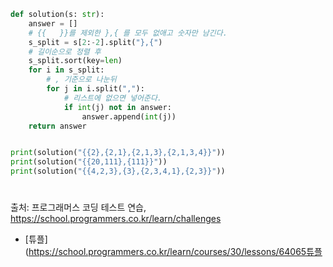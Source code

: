 ``` py
def solution(s: str):
    answer = []
    # {{   }}를 제외한 },{ 를 모두 없애고 숫자만 남긴다.
    s_split = s[2:-2].split("},{")
    # 길이순으로 정렬 후
    s_split.sort(key=len)
    for i in s_split:
        # , 기준으로 나눈뒤
        for j in i.split(","):
            # 리스트에 없으면 넣어준다.
            if int(j) not in answer:
                answer.append(int(j))
    return answer


print(solution("{{2},{2,1},{2,1,3},{2,1,3,4}}"))
print(solution("{{20,111},{111}}"))
print(solution("{{4,2,3},{3},{2,3,4,1},{2,3}}"))
```
#
출처: 프로그래머스 코딩 테스트 연습, https://school.programmers.co.kr/learn/challenges
- [튜플](https://school.programmers.co.kr/learn/courses/30/lessons/64065튜플